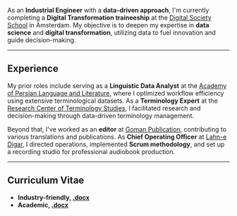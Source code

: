 As an **Industrial Engineer** with a **data-driven approach**, I'm currently completing a **Digital Transformation traineeship** at the [Digital Society School](https://digitalsocietyschool.org/) in Amsterdam. My objective is to deepen my expertise in **data science** and **digital transformation**, utilizing data to fuel innovation and guide decision-making.

---

## Experience

My prior roles include serving as a **Linguistic Data Analyst** at the [Academy of Persian Language and Literature](https://apll.ir/), where I optimized workflow efficiency using extensive terminological datasets. As a **Terminology Expert** at the [Research Center of Terminology Studies](https://apll.ir/rcts/), I facilitated research and decision-making through data-driven terminology management.

Beyond that, I've worked as an **editor** at [Goman Publication](https://gomanbook.com/), contributing to various translations and publications. As **Chief Operating Officer** at [Lahn-e Digar](https://www.instagram.com/lahnedigar/), I directed operations, implemented **Scrum methodology**, and set up a recording studio for professional audiobook production.

---

## Curriculum Vitae

- **Industry-friendly, [.docx](https://1drv.ms/w/c/0bca15535337d8b3/EbEzDDETgSRFlNfvl21V270B_L9lZw4rzf4hBibWNc5Ncw?e=fALUmI)**
- **Academic, [.docx](https://1drv.ms/w/c/0bca15535337d8b3/EbsvuEu7KHFHonn1-JX8YA0Bb4yAku9NQgsvxHZ6xeGanQ?e=nIiUp0)**
